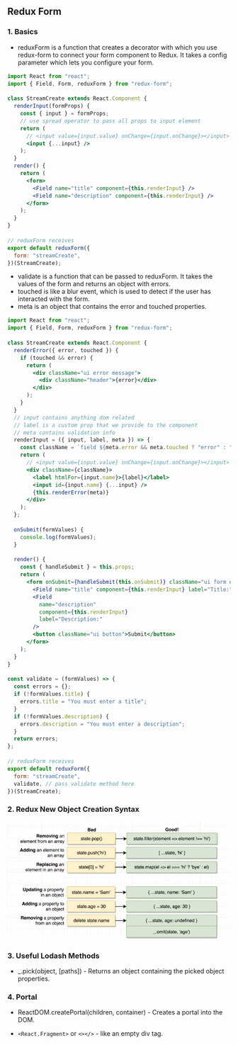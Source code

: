 ## Redux Form

### 1. Basics

- reduxForm is a function that creates a decorator with which you use redux-form to connect your form component to Redux. It takes a config parameter which lets you configure your form.

```jsx
import React from "react";
import { Field, Form, reduxForm } from "redux-form";

class StreamCreate extends React.Component {
  renderInput(formProps) {
    const { input } = formProps;
    // use spread operator to pass all props to input element
    return (
      // <input value={input.value} onChange={input.onChange}></input>
      <input {...input} />
    );
  }
  render() {
    return (
      <form>
        <Field name="title" component={this.renderInput} />
        <Field name="description" component={this.renderInput} />
      </form>
    );
  }
}

// reduxForm receives
export default reduxForm({
  form: "streamCreate",
})(StreamCreate);
```

- validate is a function that can be passed to reduxForm. It takes the values of the form and returns an object with errors.
- touched is like a blur event, which is used to detect if the user has interacted with the form.
- meta is an object that contains the error and touched properties.

```jsx
import React from "react";
import { Field, Form, reduxForm } from "redux-form";

class StreamCreate extends React.Component {
  renderError({ error, touched }) {
    if (touched && error) {
      return (
        <div className="ui error message">
          <div className="header">{error}</div>
        </div>
      );
    }
  }
  // input contains anything dom related
  // label is a custom prop that we provide to the component
  // meta contains validation info
  renderInput = ({ input, label, meta }) => {
    const className = `field ${meta.error && meta.touched ? "error" : ""}`;
    return (
      // <input value={input.value} onChange={input.onChange}></input>
      <div className={className}>
        <label htmlFor={input.name}>{label}</label>
        <input id={input.name} {...input} />
        {this.renderError(meta)}
      </div>
    );
  };

  onSubmit(formValues) {
    console.log(formValues);
  }

  render() {
    const { handleSubmit } = this.props;
    return (
      <form onSubmit={handleSubmit(this.onSubmit)} className="ui form error">
        <Field name="title" component={this.renderInput} label="Title:" />
        <Field
          name="description"
          component={this.renderInput}
          label="Description:"
        />
        <button className="ui button">Submit</button>
      </form>
    );
  }
}

const validate = (formValues) => {
  const errors = {};
  if (!formValues.title) {
    errors.title = "You must enter a title";
  }
  if (!formValues.description) {
    errors.description = "You must enter a description";
  }
  return errors;
};

// reduxForm receives
export default reduxForm({
  form: "streamCreate",
  validate, // pass validate method here
})(StreamCreate);
```

### 2. Redux New Object Creation Syntax

![alt](./pictures/newObjSyntax.png)

### 3. Useful Lodash Methods

- \_.pick(object, [paths]) - Returns an object containing the picked object properties.

### 4. Portal

- ReactDOM.createPortal(children, container) - Creates a portal into the DOM.

- `<React.Fragment>` or `<></>` - like an empty div tag.
